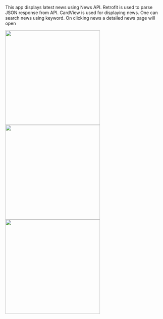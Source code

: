 This app displays latest news using News API. 
Retrofit is used to parse JSON response from API. 
CardView is used for displaying news. 
One can search news using keyword. 
On clicking news a detailed news page will open





<img src="https://i.imgur.com/0l0V1E7.jpg" width="300">         <img src="https://i.imgur.com/G306WCI.jpg" width="300">       <img src="https://i.imgur.com/Whmmusg.jpg" width="300">




